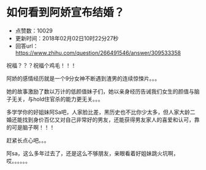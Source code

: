 # 如何看到阿娇宣布结婚？
- 点赞数：10029
- 更新时间：2018年02月02日10时22分27秒
- 回答url：https://www.zhihu.com/question/266491546/answer/309533358
<body>
 <p data-pid="t1eH5TVP">祝福？？？祝福个鸡毛！！！</p>
 <p data-pid="dR8_00_i">阿娇的感情经历就是一个9分女神不断遇到渣男的连续惊悚片。。。</p>
 <p data-pid="IqnmMDgS">她的故事激励了数以万计的低颜值妹子们，她以亲身经历告诫我们女生的颜值与脑子无关，与hold住官杀的能力更无关。。。</p>
 <p data-pid="_Z-QqIxJ">多学学你的好姐妹阿Sa吧，人家脸比差，黑历史也不比你少太多，但人家大龄二婚还能找到身价百亿又对自己非常好的男友，还能获得男友家人的喜爱和认可，靠的可是脑子啊！！！</p>
 <p data-pid="gGeWAv4L">赶紧长点心吧。。。</p>
 <p data-pid="eyshW_am">阿sa，这么多年过去了，还是这么不够朋友，亲眼看着好姐妹跳火坑啊，哎。。。。。。</p>
 <p></p>
</body>